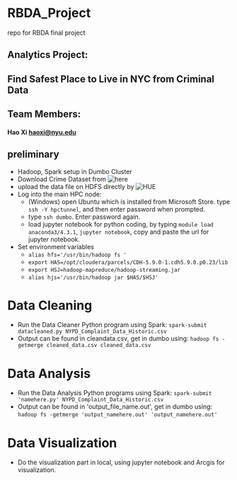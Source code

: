 # RBDA_Project
repo for RBDA final project


##  Analytics Project:  
##  Find Safest Place to Live in NYC from Criminal Data

## Team Members:
#### Hao Xi haoxi@nyu.edu

## preliminary
* Hadoop, Spark setup in Dumbo Cluster
* Download Crime Dataset from ![here](https://data.cityofnewyork.us/Public-Safety/NYPD-Complaint-Data-Historic/qgea-i56i "NYPD crime dataset")
* upload	the	data file on HDFS directly by ![HUE](http://babar.es.its.nyu.edu:8888/filebrowser/ "HUE webpage here")
* Log into the main HPC node:
  - (Windows) open Ubuntu which is installed from Microsoft Store. type `ssh -Y hpctunnel`, and then enter password when prompted.
  - type `ssh dumbo`. Enter password again.
  - load jupyter notebook for python coding, by typing `module load anaconda3/4.3.1`, `jupyter notebook`, copy and paste the url for jupyter notebook.
* Set environment variables
  -  `alias hfs='/usr/bin/hadoop fs '`
  -  `export HAS=/opt/cloudera/parcels/CDH-5.9.0-1.cdh5.9.0.p0.23/lib`
  -  `export HSJ=hadoop-mapreduce/hadoop-streaming.jar`
  -  `alias hjs='/usr/bin/hadoop jar $HAS/$HSJ'`

# Data Cleaning
* Run	the	Data Cleaner Python	program	using	Spark: `spark-submit datacleaned.py NYPD_Complaint_Data_Historic.csv`
* Output can be found in cleandata.csv, get in dumbo using: `hadoop fs -getmerge cleaned_data.csv cleaned_data.csv`

# Data Analysis
* Run	the	Data Analysis Python programs using	Spark: `spark-submit 'namehere.py' NYPD_Complaint_Data_Historic.csv`
* Output can be found in 'output_file_name.out', get in dumbo using: `hadoop fs -getmerge 'output_namehere.out' 'output_namehere.out'`

# Data Visualization
* Do the visualization part in local, using jupyter notebook and Arcgis for visualization.
